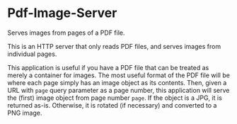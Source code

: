 # Pdf-Image-Server
Serves images from pages of a PDF file.

This is an HTTP server that only reads PDF files, and serves images from individual pages.

This application is useful if you have a PDF file that can be treated as merely a container for images.
The most useful format of the PDF file will be where each page simply has an image object as its contents.
Then, given a URL with `page` query parameter as a page number, this application will serve the (first)
image object from page number `page`. If the object is a JPG, it is returned as-is. Otherwise, it is
rotated (if necessary) and converted to a PNG image.
